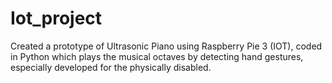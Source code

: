 # Iot_project
Created a prototype of Ultrasonic Piano using Raspberry Pie 3 (IOT), 
coded in Python which plays the musical octaves by detecting hand gestures, especially developed for the physically disabled.
